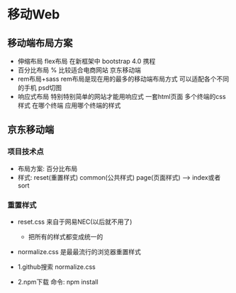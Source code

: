 # 移动Web

## 移动端布局方案

- 伸缩布局 flex布局 在新框架中 bootstrap 4.0  携程
- 百分比布局 %  比较适合电商网站  京东移动端
- rem布局+sass  rem布局是现在用的最多的移动端布局方式 可以适配各个不同的手机 psd切图
- 响应式布局 特别特别简单的网站才能用响应式 一套html页面 多个终端的css样式 在哪个终端 应用哪个终端的样式

## 京东移动端

### 项目技术点

- 布局方案: 百分比布局
- 样式: reset(重置样式) common(公共样式)  page(页面样式) --> index或者sort

### 重置样式

- reset.css 来自于网易NEC(以后就不用了)

  - 把所有的样式都变成统一的

- normalize.css 是最最流行的浏览器重置样式

 - 1.github搜索 normalize.css
 - 2.npm下载 命令: npm install

